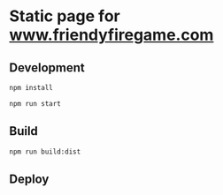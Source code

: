 # Static page for www.friendyfiregame.com

## Development

```bash
npm install
 ```
 
 ```bash
npm run start
 ```
 
## Build

 ```bash
npm run build:dist
 ```

## Deploy
